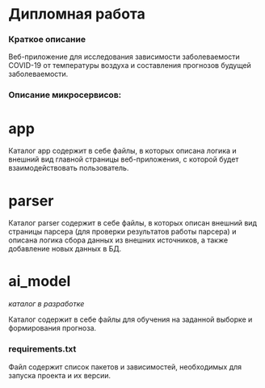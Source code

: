 # Дипломная работа

### Краткое описание

Веб-приложение для исследования зависимости заболеваемости COVID-19 от температуры воздуха и составления прогнозов будущей заболеваемости.

### Описание микросервисов:

# app

Каталог app содержит в себе файлы, в которых описана логика и внешний вид главной страницы веб-приложения, с которой будет взаимодействовать пользователь.

# parser

Каталог parser содержит в себе файлы, в которых описан внешний вид страницы парсера (для проверки результатов работы парсера) и описана логика сбора данных из внешних источников, а также добавление новых данных в БД.

# ai_model

*каталог в разработке*

Каталог содержит в себе файлы для обучения на заданной выборке и формирования прогноза.

### requirements.txt

Файл содержит список пакетов и зависимостей, необходимых для запуска проекта и их версии.